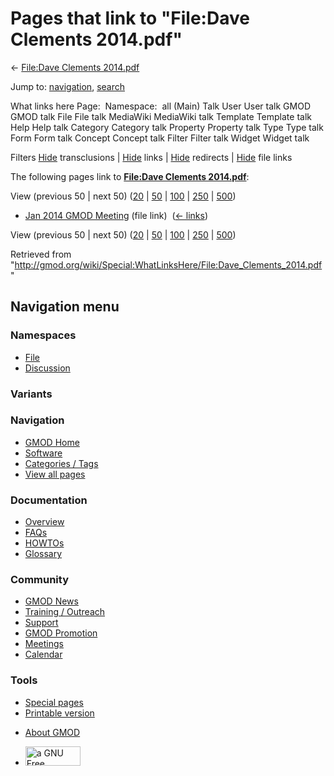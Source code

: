 <div id="mw-page-base" class="noprint">

</div>

<div id="mw-head-base" class="noprint">

</div>

<div id="content" class="mw-body" role="main">

<span id="top"></span>

<div id="mw-js-message" style="display:none;">

</div>



# <span dir="auto">Pages that link to "File:Dave Clements 2014.pdf"</span>

<div id="bodyContent">

<div id="contentSub">

← [File:Dave Clements
2014.pdf](/wiki/File:Dave_Clements_2014.pdf "File:Dave Clements 2014.pdf")

</div>

<div id="jump-to-nav" class="mw-jump">

Jump to: [navigation](#mw-navigation), [search](#p-search)

</div>

<div id="mw-content-text">

What links here Page:  Namespace:  all (Main) Talk User User talk GMOD
GMOD talk File File talk MediaWiki MediaWiki talk Template Template talk
Help Help talk Category Category talk Property Property talk Type Type
talk Form Form talk Concept Concept talk Filter Filter talk Widget
Widget talk

Filters
[Hide](/mediawiki/index.php?title=Special:WhatLinksHere/File:Dave_Clements_2014.pdf&hidetrans=1 "Special:WhatLinksHere/File:Dave Clements 2014.pdf")
transclusions \|
[Hide](/mediawiki/index.php?title=Special:WhatLinksHere/File:Dave_Clements_2014.pdf&hidelinks=1 "Special:WhatLinksHere/File:Dave Clements 2014.pdf")
links \|
[Hide](/mediawiki/index.php?title=Special:WhatLinksHere/File:Dave_Clements_2014.pdf&hideredirs=1 "Special:WhatLinksHere/File:Dave Clements 2014.pdf")
redirects \|
[Hide](/mediawiki/index.php?title=Special:WhatLinksHere/File:Dave_Clements_2014.pdf&hideimages=1 "Special:WhatLinksHere/File:Dave Clements 2014.pdf")
file links

The following pages link to **[File:Dave Clements
2014.pdf](/wiki/File:Dave_Clements_2014.pdf "File:Dave Clements 2014.pdf")**:

View (previous 50 \| next 50)
([20](/mediawiki/index.php?title=Special:WhatLinksHere/File:Dave_Clements_2014.pdf&limit=20 "Special:WhatLinksHere/File:Dave Clements 2014.pdf")
\|
[50](/mediawiki/index.php?title=Special:WhatLinksHere/File:Dave_Clements_2014.pdf&limit=50 "Special:WhatLinksHere/File:Dave Clements 2014.pdf")
\|
[100](/mediawiki/index.php?title=Special:WhatLinksHere/File:Dave_Clements_2014.pdf&limit=100 "Special:WhatLinksHere/File:Dave Clements 2014.pdf")
\|
[250](/mediawiki/index.php?title=Special:WhatLinksHere/File:Dave_Clements_2014.pdf&limit=250 "Special:WhatLinksHere/File:Dave Clements 2014.pdf")
\|
[500](/mediawiki/index.php?title=Special:WhatLinksHere/File:Dave_Clements_2014.pdf&limit=500 "Special:WhatLinksHere/File:Dave Clements 2014.pdf"))

- [Jan 2014 GMOD
  Meeting](/wiki/Jan_2014_GMOD_Meeting "Jan 2014 GMOD Meeting") (file
  link) ‎ <span class="mw-whatlinkshere-tools">([←
  links](/mediawiki/index.php?title=Special:WhatLinksHere&target=Jan+2014+GMOD+Meeting "Special:WhatLinksHere"))</span>

View (previous 50 \| next 50)
([20](/mediawiki/index.php?title=Special:WhatLinksHere/File:Dave_Clements_2014.pdf&limit=20 "Special:WhatLinksHere/File:Dave Clements 2014.pdf")
\|
[50](/mediawiki/index.php?title=Special:WhatLinksHere/File:Dave_Clements_2014.pdf&limit=50 "Special:WhatLinksHere/File:Dave Clements 2014.pdf")
\|
[100](/mediawiki/index.php?title=Special:WhatLinksHere/File:Dave_Clements_2014.pdf&limit=100 "Special:WhatLinksHere/File:Dave Clements 2014.pdf")
\|
[250](/mediawiki/index.php?title=Special:WhatLinksHere/File:Dave_Clements_2014.pdf&limit=250 "Special:WhatLinksHere/File:Dave Clements 2014.pdf")
\|
[500](/mediawiki/index.php?title=Special:WhatLinksHere/File:Dave_Clements_2014.pdf&limit=500 "Special:WhatLinksHere/File:Dave Clements 2014.pdf"))

</div>

<div class="printfooter">

Retrieved from
"<http://gmod.org/wiki/Special:WhatLinksHere/File:Dave_Clements_2014.pdf>"

</div>

<div id="catlinks" class="catlinks catlinks-allhidden">

</div>

<div class="visualClear">

</div>

</div>

</div>

<div id="mw-navigation">

## Navigation menu

<div id="mw-head">



<div id="left-navigation">

<div id="p-namespaces" class="vectorTabs" role="navigation"
aria-labelledby="p-namespaces-label">

### Namespaces

- <span id="ca-nstab-image"><a href="/wiki/File:Dave_Clements_2014.pdf" accesskey="c"
  title="View the file page [c]">File</a></span>
- <span id="ca-talk"><a
  href="/mediawiki/index.php?title=File_talk:Dave_Clements_2014.pdf&amp;action=edit&amp;redlink=1"
  accesskey="t"
  title="Discussion about the content page [t]">Discussion</a></span>

</div>

<div id="p-variants" class="vectorMenu emptyPortlet" role="navigation"
aria-labelledby="p-variants-label">

### 

### Variants[](#)

<div class="menu">

</div>

</div>

</div>

<div id="right-navigation">





</div>



</div>

</div>

</div>

<div id="mw-panel">

<div id="p-logo" role="banner">

<a href="/wiki/Main_Page"
style="background-image: url(http://gmod.org/images/GMOD-cogs.png);"
title="Visit the main page"></a>

</div>

<div id="p-Navigation" class="portal" role="navigation"
aria-labelledby="p-Navigation-label">

### Navigation

<div class="body">

- <span id="n-GMOD-Home">[GMOD Home](/wiki/Main_Page)</span>
- <span id="n-Software">[Software](/wiki/GMOD_Components)</span>
- <span id="n-Categories-.2F-Tags">[Categories /
  Tags](/wiki/Categories)</span>
- <span id="n-View-all-pages">[View all
  pages](/wiki/Special:AllPages)</span>

</div>

</div>

<div id="p-Documentation" class="portal" role="navigation"
aria-labelledby="p-Documentation-label">

### Documentation

<div class="body">

- <span id="n-Overview">[Overview](/wiki/Overview)</span>
- <span id="n-FAQs">[FAQs](/wiki/Category:FAQ)</span>
- <span id="n-HOWTOs">[HOWTOs](/wiki/Category:HOWTO)</span>
- <span id="n-Glossary">[Glossary](/wiki/Glossary)</span>

</div>

</div>

<div id="p-Community" class="portal" role="navigation"
aria-labelledby="p-Community-label">

### Community

<div class="body">

- <span id="n-GMOD-News">[GMOD News](/wiki/GMOD_News)</span>
- <span id="n-Training-.2F-Outreach">[Training /
  Outreach](/wiki/Training_and_Outreach)</span>
- <span id="n-Support">[Support](/wiki/Support)</span>
- <span id="n-GMOD-Promotion">[GMOD
  Promotion](/wiki/GMOD_Promotion)</span>
- <span id="n-Meetings">[Meetings](/wiki/Meetings)</span>
- <span id="n-Calendar">[Calendar](/wiki/Calendar)</span>

</div>

</div>

<div id="p-tb" class="portal" role="navigation"
aria-labelledby="p-tb-label">

### Tools

<div class="body">

- <span id="t-specialpages"><a href="/wiki/Special:SpecialPages" accesskey="q"
  title="A list of all special pages [q]">Special pages</a></span>
- <span id="t-print"><a
  href="/mediawiki/index.php?title=Special:WhatLinksHere/File:Dave_Clements_2014.pdf&amp;printable=yes"
  rel="alternate" accesskey="p"
  title="Printable version of this page [p]">Printable version</a></span>

</div>

</div>

</div>

</div>

<div id="footer" role="contentinfo">

- <span id="footer-places-about">[About
  GMOD](/wiki/GMOD:About "GMOD:About")</span>

<!-- -->

- <span id="footer-copyrightico">[<img src="http://www.gnu.org/graphics/gfdl-logo-small.png" width="88"
  height="31" alt="a GNU Free Documentation License" />](http://www.gnu.org/licenses/fdl-1.3.html)</span>




</div>
